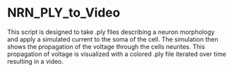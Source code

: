# NRN_PLY_to_Video
This script is designed to take .ply files describing a neuron morphology and apply a simulated current to the soma of the cell. The simulation then shows the propagation of the voltage through the cells neurites. This propagation of voltage is visualized with a colored .ply file iterated over time resulting in a video.
